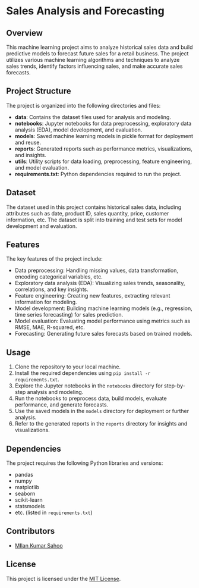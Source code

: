 # Sales Analysis and Forecasting

## Overview
This machine learning project aims to analyze historical sales data and build predictive models to forecast future sales for a retail business. The project utilizes various machine learning algorithms and techniques to analyze sales trends, identify factors influencing sales, and make accurate sales forecasts.

## Project Structure
The project is organized into the following directories and files:

- **data**: Contains the dataset files used for analysis and modeling.
- **notebooks**: Jupyter notebooks for data preprocessing, exploratory data analysis (EDA), model development, and evaluation.
- **models**: Saved machine learning models in pickle format for deployment and reuse.
- **reports**: Generated reports such as performance metrics, visualizations, and insights.
- **utils**: Utility scripts for data loading, preprocessing, feature engineering, and model evaluation.
- **requirements.txt**: Python dependencies required to run the project.

## Dataset
The dataset used in this project contains historical sales data, including attributes such as date, product ID, sales quantity, price, customer information, etc. The dataset is split into training and test sets for model development and evaluation.

## Features
The key features of the project include:
- Data preprocessing: Handling missing values, data transformation, encoding categorical variables, etc.
- Exploratory data analysis (EDA): Visualizing sales trends, seasonality, correlations, and key insights.
- Feature engineering: Creating new features, extracting relevant information for modeling.
- Model development: Building machine learning models (e.g., regression, time series forecasting) for sales prediction.
- Model evaluation: Evaluating model performance using metrics such as RMSE, MAE, R-squared, etc.
- Forecasting: Generating future sales forecasts based on trained models.

## Usage
1. Clone the repository to your local machine.
2. Install the required dependencies using `pip install -r requirements.txt`.
3. Explore the Jupyter notebooks in the `notebooks` directory for step-by-step analysis and modeling.
4. Run the notebooks to preprocess data, build models, evaluate performance, and generate forecasts.
5. Use the saved models in the `models` directory for deployment or further analysis.
6. Refer to the generated reports in the `reports` directory for insights and visualizations.

## Dependencies
The project requires the following Python libraries and versions:
- pandas
- numpy
- matplotlib
- seaborn
- scikit-learn
- statsmodels
- etc. (listed in `requirements.txt`)

## Contributors
- [MIlan Kumar Sahoo](https://github.com/Kumarmilan02)

## License
This project is licensed under the [MIT License](LICENSE).
